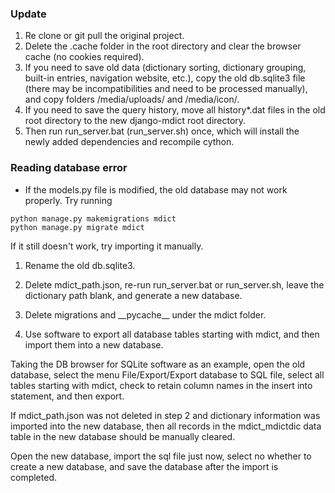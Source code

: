 ### Update

1. Re clone or git pull the original project.
2. Delete the .cache folder in the root directory and clear the browser cache (no cookies required).
3. If you need to save old data (dictionary sorting, dictionary grouping, built-in entries, navigation website, etc.), copy the old db.sqlite3 file (there may be incompatibilities and need to be processed manually), and copy folders /media/uploads/ and /media/icon/.
4. If you need to save the query history, move all history*.dat files in the old root directory to the new django-mdict root directory.
5. Then run run_server.bat (run_server.sh) once, which will install the newly added dependencies and recompile cython.

### Reading database error

* If the models.py file is modified, the old database may not work properly. Try running


```
python manage.py makemigrations mdict
python manage.py migrate mdict
```

If it still doesn't work, try importing it manually.

1. Rename the old db.sqlite3.
   
2. Delete mdict_path.json, re-run run_server.bat or run_server.sh, leave the dictionary path blank, and generate a new database.

3. Delete migrations and \_\_pycache\_\_ under the mdict folder.
   
4. Use software to export all database tables starting with mdict, and then import them into a new database.

Taking the DB browser for SQLite software as an example, open the old database, select the menu File/Export/Export database to SQL file, select all tables starting with mdict, check to retain column names in the insert into statement, and then export.

If mdict_path.json was not deleted in step 2 and dictionary information was imported into the new database, then all records in the mdict_mdictdic data table in the new database should be manually cleared.

Open the new database, import the sql file just now, select no whether to create a new database, and save the database after the import is completed.